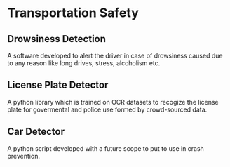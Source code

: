 # Transportation Safety

## Drowsiness Detection

A software developed to alert the driver in case of drowsiness caused due to any reason like long drives, stress, alcoholism etc.

## License Plate Detector

A python library which is trained on OCR datasets to recogize the license plate for govermental and police use formed by crowd-sourced data.

## Car Detector

A python script developed with a future scope to put to use in crash prevention.
